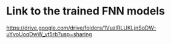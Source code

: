 # Link to the trained FNN models
https://drive.google.com/drive/folders/1VuzlRLUKLjnSoDW-uYvoUoqDwW_vt5rb?usp=sharing
